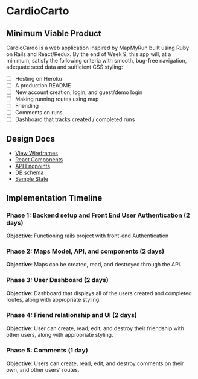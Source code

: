 # CardioCarto

## Minimum Viable Product
CardioCardo is a web application inspired by MapMyRun built using Ruby on Rails and React/Redux. By the end of Week 9, this app will, at a minimum, satisfy the following criteria with smooth, bug-free navigation, adequate seed data and sufficient CSS styling:

 - [ ] Hosting on Heroku
 - [ ] A production README
 - [ ] New account creation, login, and guest/demo login
 - [ ] Making running routes using map
 - [ ] Friending
 - [ ] Comments on runs
 - [ ] Dashboard that tracks created / completed runs

## Design Docs
 - [View Wireframes](/docs/wireframes)
 - [React Components](/docs/component-hierarchy.md)
 - [API Endpoints](/docs/api-endpoints.md)
 - [DB schema](/docs/schema.md)
 - [Sample State](/docs/sample-state.md)

## Implementation Timeline

### Phase 1: Backend setup and Front End User Authentication (2 days)
**Objective**: Functioning rails project with front-end Authentication

### Phase 2: Maps Model, API, and components (2 days)
**Objective**: Maps can be created, read, and destroyed through the API.

### Phase 3: User Dashboard (2 days)
**Objective**: Dashboard that displays all of the users created and completed routes, along with appropriate styling.

### Phase 4: Friend relationship and UI (2 days)
**Objective**: User can create, read, edit, and destroy their friendship with other users, along with appropriate styling.

### Phase 5: Comments (1 day)
**Objective**: Users can create, read, edit, and destroy comments on their own, and other users' routes.
